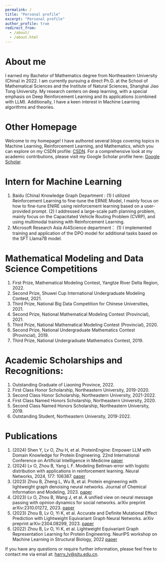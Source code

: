 ```yaml
---
permalink: /
title: "Personal profile"
excerpt: "Personal profile"
author_profile: true
redirect_from: 
  - /about/
  - /about.html
---
```


About me
======
I earned my Bachelor of Mathematics degree from Northeastern University (China) in 2022. I am currently pursuing a direct Ph.D. at the School of Mathematical Sciences and the Institute of Natural Sciences, Shanghai Jiao Tong University. My research centers on deep learning, with a special emphasis on Deep Reinforcement Learning and its applications (combined with LLM). Additionally, I have a keen interest in Machine Learning algorithms and theories.


Other Homepage
======
Welcome to my homepage! I have authored several blogs covering topics in Machine Learning, Reinforcement Learning, and Mathematics, which you can explore on my CSDN profile: [CSDN](https://blog.csdn.net/lvoutongyi?spm=1000.2115.3001.5343). For a comprehensive look at my academic contributions, please visit my Google Scholar profile here: [Google Scholar](https://scholar.google.com.hk/citations?hl=zh-CN&user=1ZFUKEIAAAAJ). 




Intern for Machine Learning
======
1. Baidu (China) Knowledge Graph Department :
  (1)  I utilized Reinforcement Learning to fine-tune the ERNIE Model, I mainly focus on how to fine-tune ENIRE using reinforcement learning based on a user-provided prompt.
  (2)  I addressed a large-scale path planning problem, mainly focus on the Capacitated Vehicle Routing Problem (CVRP), and using multimodal training with Reinforcement Learning.
2. Microsoft Research Asia Ai4Science department：
  (1)  I implemented training and application of the DPO model for additional tasks based on the SFT Llama7B model.


Mathematical Modeling and Data Science Competitions
======
1. First Prize, Mathematical Modeling Contest, Yangtze River Delta Region, 2022.
2. Second Prize, Shuwei Cup International Undergraduate Modeling Contest, 2021.
3. Third Prize, National Big Data Competition for Chinese Universities, 2021.
4. Second Prize, National Mathematical Modeling Contest (Provincial), 2021.
5. Third Prize, National Mathematical Modeling Contest (Provincial), 2020.
6. Second Prize, National Undergraduate Mathematics Contest (Provincial), 2019.
7. Third Prize, National Undergraduate Mathematics Contest, 2019.
   

Academic Scholarships and Recognitions:
======
1. Outstanding Graduate of Liaoning Province, 2022.
2. First Class Honor Scholarship, Northeastern University, 2019-2020.
3. Second Class Honor Scholarship, Northeastern University, 2021-2022.
4. First Class Named Honors Scholarship, Northeastern University, 2020.
5. Second Class Named Honors Scholarship, Northeastern University, 2019.
6. Outstanding Student, Northeastern University, 2019-2022.



Publications
======
1. (2024) Shen Y, Lv O, Zhu H, et al. ProteinEngine: Empower LLM with Domain Knowledge for Protein Engineering. 22nd International Conference on Artificial Intelligence in Medicine [paper](https://arxiv.org/pdf/2405.06658)
2. (2024) Lv O, Zhou B, Yang L F. Modeling Bellman-error with logistic distribution with applications in reinforcement learning. Neural Networks, 2024, 177: 106387. [paper](https://papers.ssrn.com/sol3/papers.cfm?abstract_id=4733708)
3. (2023) Zhou B, Zheng L, Wu B, et al. Protein engineering with lightweight graph denoising neural networks. Journal of Chemical Information and Modeling, 2023. [paper](https://pubs.acs.org/doi/full/10.1021/acs.jcim.4c00036)
4. (2023) Lv O, Zhou B, Wang J, et al. A unified view on neural message passing with opinion dynamics for social networks. arXiv preprint arXiv:2310.01272, 2023. [paper](https://arxiv.org/abs/2310.01272)
5. (2023) Zhou B, Lv O, Yi K, et al. Accurate and Definite Mutational Effect Prediction with Lightweight Equivariant Graph Neural Networks. arXiv preprint arXiv:2304.08299, 2023. [paper](https://arxiv.org/abs/2304.08299)
6. (2022) Zhou B, Lv O, Yi K, et al. Lightweight Equivariant Graph Representation Learning for Protein Engineering. NeurIPS workshop on Machine Learning in Structural Biology, 2022 [paper](https://openreview.net/pdf?id=IWoHx6bY4Zm)


If you have any questions or require further information, please feel free to contact me via email at: harry_lv@sjtu.edu.cn.

